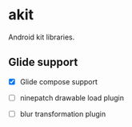 # akit

Android kit libraries.

## Glide support

- [x] Glide compose support
- [ ] ninepatch drawable load plugin
- [ ] blur transformation plugin

